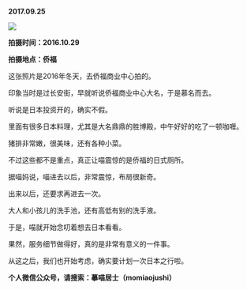 
          
            
**2017.09.25**



![](//upload-images.jianshu.io/upload_images/51001-84a78b4da83f3d6c.jpg)




**拍摄时间：2016.10.29**

**拍摄地点：侨福**

这张照片是2016年冬天，去侨福商业中心拍的。

印象当时是过长安街，早就听说侨福商业中心大名，于是慕名而去。

听说是日本投资开的，确实不假。

里面有很多日本料理，尤其是大名鼎鼎的胜博殿，中午好好的吃了一顿咖喱。

猪排非常嫩，很美味，还有各种小菜。

不过这些都不是重点，真正让喵震惊的是侨福的日式厕所。

据喵妈说，喵进去以后，非常震惊，布局很新奇。

出来以后，还要求再进去一次。

大人和小孩儿的洗手池，还有高低有别的洗手液。

于是，喵就开始念叨着想去日本看看。

果然，服务细节做得好，真的是非常有意义的一件事。

从这之后，我们也开始考虑，确实要计划一次日本之行啦。


**个人微信公众号，请搜索：摹喵居士（momiaojushi）**

          
        